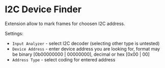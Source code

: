 
  # I2C Device Finder
  
Extension allow to mark frames for choosen I2C address.

Settings:
- `Input Analyzer` - select I2C decoder (selecting other type is untested)
- `Device Address` - enter device address you are looking for, format may be binary [0b00000000 | 00000000], decimal or hex [0x00 | 00]
- `Address Type` - select coding for entered address
  
